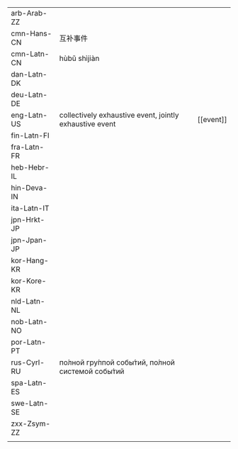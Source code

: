| | | |
|-|-|-|
| arb-Arab-ZZ |  |  |
| cmn-Hans-CN | 互补事件 |  |
| cmn-Latn-CN | hùbǔ shìjiàn |  |
| dan-Latn-DK |  |  |
| deu-Latn-DE |  |  |
| eng-Latn-US | collectively exhaustive event, jointly exhaustive event | [[event]] |
| fin-Latn-FI |  |  |
| fra-Latn-FR |  |  |
| heb-Hebr-IL |  |  |
| hin-Deva-IN |  |  |
| ita-Latn-IT |  |  |
| jpn-Hrkt-JP |  |  |
| jpn-Jpan-JP |  |  |
| kor-Hang-KR |  |  |
| kor-Kore-KR |  |  |
| nld-Latn-NL |  |  |
| nob-Latn-NO |  |  |
| por-Latn-PT |  |  |
| rus-Cyrl-RU | по́лной гру́ппой собы́тий, по́лной системой собы́тий |  |
| spa-Latn-ES |  |  |
| swe-Latn-SE |  |  |
| zxx-Zsym-ZZ |  |  |
|  |  |  |